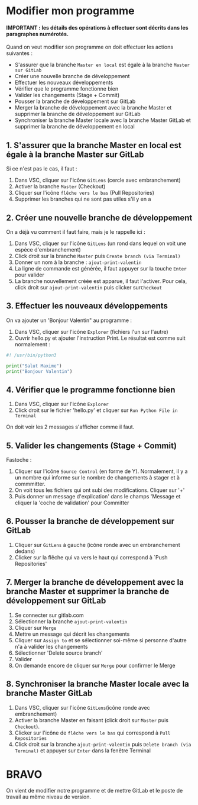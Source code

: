 # Modifier mon programme

#### IMPORTANT : les détails des opérations à effectuer sont décrits dans les paragraphes numérotés. 

Quand on veut modifier son programme on doit effectuer les actions suivantes :
- S'assurer que la branche `Master en local` est égale à la branche `Master sur GitLab`
- Créer une nouvelle branche de développement
- Effectuer les nouveaux développements
- Vérifier que le programme fonctionne bien
- Valider les changements (Stage + Commit) 
- Pousser la branche de développement sur GitLab
- Merger la branche de développement avec la branche Master et supprimer la branche de développement sur GitLab
- Synchroniser la branche Master locale avec la branche Master GitLab et supprimer la branche de développement en local

## 1. S'assurer que la branche Master en local est égale à la branche Master sur GitLab
Si ce n'est pas le cas, il faut :
1. Dans VSC, cliquer sur l'icône `GitLens` (cercle avec embranchement)
2. Activer la branche `Master` (Checkout)
3. Cliquer sur l'icône `flêche vers le bas` (Pull Repositories)
4. Supprimer les branches qui ne sont pas utiles s'il y en a

## 2. Créer une nouvelle branche de développement
On a déjà vu comment il faut faire, mais je le rappelle ici : 
1. Dans VSC, cliquer sur l'icône `GitLens` (un rond dans lequel on voit une espèce d'embranchement)
2. Click droit sur la branche `Master` puis `Create branch (via Terminal)`
3. Donner un nom à la branche : `ajout-print-valentin`
4. La ligne de commande est générée, il faut appuyer sur la touche `Enter` pour valider
5. La branche nouvellement créée est apparue, il faut l'activer. Pour cela, click droit sur `ajout-print-valentin` puis clicker sur`Checkout`

## 3. Effectuer les nouveaux développements
On va ajouter un 'Bonjour Valentin" au programme :
1. Dans VSC, cliquer sur l'icône `Explorer` (fichiers l'un sur l'autre)
2. Ouvrir hello.py et ajouter l'instruction Print. Le résultat est comme suit normalement : 
```python
#! /usr/bin/python3

print("Salut Maxime")
print("Bonjour Valentin")
```
## 4. Vérifier que le programme fonctionne bien
1. Dans VSC, cliquer sur l'icône `Explorer`
2. Click droit sur le fichier 'hello.py' et cliquer sur `Run Python File in Terminal`

On doit voir les 2 messages s'afficher comme il faut. 

## 5. Valider les changements (Stage + Commit) 
Fastoche :
1. Cliquer sur l'icône `Source Control` (en forme de Y). Normalement, il y a un nombre qui informe sur le nombre de changements à stager et à commmitter.
2. On voit tous les fichiers qui ont subi des modifications. Cliquer sur '+'  
3. Puis donner un message d'explication' dans le champs 'Message et cliquer la 'coche de validation' pour Committer

## 6. Pousser la branche de développement sur GitLab
1. Cliquer sur `GitLens` à gauche (icône ronde avec un embranchement dedans)
2. Clicker sur la flêche qui va vers le haut qui correspond à `Push Repositories'

## 7. Merger la branche de développement avec la branche Master et supprimer la branche de développement sur GitLab
1. Se connecter sur gitlab.com
2. Sélectionner la branche `ajout-print-valentin`
3. Cliquer sur `Merge`
4. Mettre un message qui décrit les changements
5. Cliquer sur `Assign to` et se sélectionner soi-même si personne d'autre n'a à valider les changements
6. Sélectionner 'Delete source branch'
7. Valider
8. On demande encore de cliquer sur `Merge` pour confirmer le Merge

## 8. Synchroniser la branche Master locale avec la branche Master GitLab
1. Dans VSC, cliquer sur l'icône `GitLens`(icône ronde avec embranchement)
2. Activer la branche Master en faisant (click droit sur `Master` puis `Checkout`). 
3. Clicker sur l'icône de `flêche vers le bas` qui correspond à `Pull Repositories`
4. Click droit sur la branche `ajout-print-valentin` puis `Delete branch (via Terminal)` et appuyer sur `Enter` dans la fenêtre Terminal

# BRAVO
On vient de modifier notre programme et de mettre GitLab et le poste de travail au même niveau de version. 



